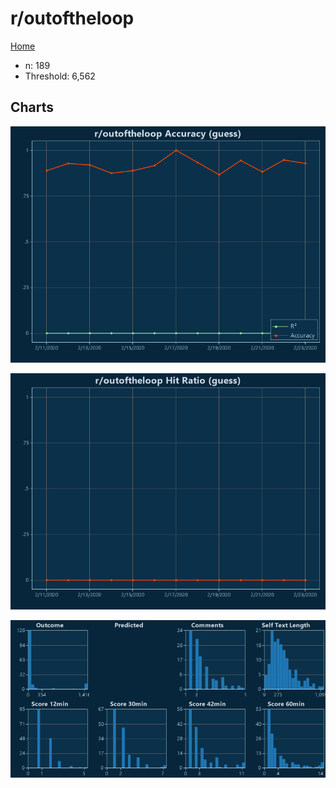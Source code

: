 # r/outoftheloop

[Home](../index.md)

* n: 189
* Threshold: 6,562

## Charts

![r/outoftheloop R² (guess)](../images/guess_outoftheloop_Accuracy.png "r/outoftheloop R² (guess)")

![r/outoftheloop Hit Ratio (guess)](../images/guess_outoftheloop_HitRatio.png "r/outoftheloop Hit Ratio (guess)")

![r/outoftheloop Distributions (guess)](../images/guess_outoftheloop_Distributions.png "r/outoftheloop Distributions (guess)")

